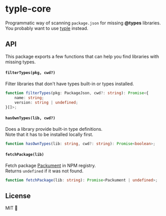 # typle-core

Programmatic way of scanning `package.json` for missing __@types__ libraries.\
You probably want to use [typle](https://npm.im/typle) instead.

## API

This package exports a few functions that can help you find libraries with missing types.

#### `filterTypes(pkg, cwd?)`

Filter libraries that don't have types built-in or types installed.

```ts
function filterTypes(pkg: PackageJson, cwd?: string): Promise<{
    name: string;
    version: string | undefined;
}[]>;
```

#### `hasOwnTypes(lib, cwd?)`

Does a library provide built-in type definitions.\
Note that it has to be installed locally first.

```ts
function hasOwnTypes(lib: string, cwd?: string): Promise<boolean>;
```

#### `fetchPackage(lib)`

Fetch package [Packument](https://npm.im/@npm/types#types) in NPM registry.\
Returns `undefined` if it was not found.

```ts
function fetchPackage(lib: string): Promise<Packument | undefined>;
```

## License

MIT 💖